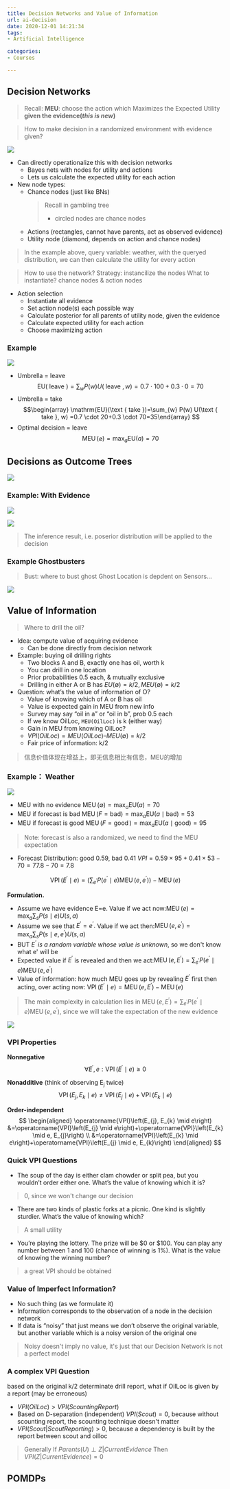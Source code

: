 ```yaml
---
title: Decision Networks and Value of Information
url: ai-decision
date: 2020-12-01 14:21:34
tags: 
- Artificial Intelligence

categories: 
- Courses

---
```



<!--more-->




## Decision Networks

> Recall: **MEU**: choose the action which Maximizes the Expected Utility **given the evidence(*this is new*)**

> How to make decision in a randomized environment with evidence given?

![](./img/12-01-14-25-40.png)

- Can directly operationalize this with decision networks
  - Bayes nets with nodes for utility and actions
  - Lets us calculate the expected utility for each action
- New node types:
  - Chance nodes (just like BNs)
    > Recall in gambling tree
    > - circled nodes are chance nodes
  - Actions (rectangles, cannot have parents, act as observed evidence)
  - Utility node (diamond, depends on action and chance nodes)
  
> In the example above, query variable: weather, with the queryed distribution, we can then calculate the utility for every action


> How to use the network?
> Strategy: instancilize the nodes
> What to instantiate? chance nodes & action nodes


- Action selection
  - Instantiate all evidence
  - Set action node(s) each possible way
  - Calculate posterior for all parents of utility node, given the evidence
  - Calculate expected utility for each action
  - Choose maximizing action

### Example
![](./img/12-01-14-32-43.png)
- Umbrella = leave
    $$
    \mathrm{EU}(\text { leave })=\sum_{w} P(w) U(\text { leave }, w)  =0.7 \cdot 100+0.3 \cdot 0=70
    $$
- Umbrella = take
    $$\begin{array} \mathrm{EU}(\text { take })=\sum_{w} P(w) U(\text { take }, w) =0.7 \cdot 20+0.3 \cdot 70=35\end{array}
    $$
- Optimal decision = leave
    $$
    \operatorname{MEU}(\varnothing)=\max _{a} \mathrm{EU}(a)=70
    $$

## Decisions as Outcome Trees

![](./img/12-01-14-42-23.png)

### Example: With Evidence

![](./img/12-01-14-43-47.png)

![](./img/12-01-14-43-55.png)

> The inference result, i.e. poserior distribution will be applied to the decision

### Example Ghostbusters

> Bust: where to bust ghost
> Ghost Location is depdent on Sensors...

![](./img/12-01-15-13-33.png)

## Value of Information
> Where to drill the oil?

- Idea: compute value of acquiring evidence 
  - Can be done directly from decision network
- Example: buying oil drilling rights
  - Two blocks A and B, exactly one has oil, worth k
  - You can drill in one location
  - Prior probabilities 0.5 each, & mutually exclusive
  - Drilling in either A or B has $EU(\emptyset) = k/2, MEU(\emptyset) = k/2$
- Question: what’s the value of information of O?
  - Value of knowing which of A or B has oil
  - Value is expected gain in MEU from new info
  - Survey may say “oil in a” or “oil in b”, prob 0.5 each 
  - If we know OilLoc, `MEU(OilLoc)` is k (either way)
  - Gain in MEU from knowing OilLoc?
  - $VPI(OilLoc) = MEU(OilLoc) – MEU(\emptyset) = k/2$
  - Fair price of information: k/2
> 信息价值体现在增益上，即无信息相比有信息，MEU的增加


### Example： Weather


![](./img/12-01-15-25-10.png)

- MEU with no evidence
  $\operatorname{MEU}(\emptyset)=\max _{a} \mathrm{EU}(a)=70$
- MEU if forecast is bad
  $\operatorname{MEU}(F=\mathrm{bad})=\max _{a} \mathrm{EU}(a \mid \mathrm{bad})=53$
- MEU if forecast is good
  $\operatorname{MEU}(F=\operatorname{good})=\max _{a} \mathrm{EU}(a \mid \mathrm{good})=95$
> Note: forecast is also a randomized, we need to find the MEU expectation
- Forecast Distribution: good 0.59, bad 0.41
  $VPI = 0.59 \times 95 + 0.41 \times 53 - 70 = 77.8 - 70 = 7.8$

$$
\operatorname{VPI}\left(E^{\prime} \mid e\right)=\left(\sum_{e^{\prime}} P\left(e^{\prime} \mid e\right) \operatorname{MEU}\left(e, e^{\prime}\right)\right)-\operatorname{MEU}(e)
$$

**Formulation.**

- Assume we have evidence E=e. Value if we act now:$\operatorname{MEU}(e)=\max _{a} \sum_{s} P(s \mid e) U(s, a)$
- Assume we see that $E^{\prime}=e^{\prime} .$ Value if we act then:$\operatorname{MEU}\left(e, e^{\prime}\right)=\max _{a} \sum_{s} P\left(s \mid e, e^{\prime}\right) U(s, a)$
- BUT _$E^{\prime}$ is a random variable whose value is unknown_, so we don't know what e' will be 
- Expected value if $E^{\prime}$ is revealed and then we act:$\operatorname{MEU}\left(e, E^{\prime}\right)=\sum_{e^{\prime}} P\left(e^{\prime} \mid e\right) \operatorname{MEU}\left(e, e^{\prime}\right)$
- Value of information: how much MEU goes up by revealing $E^{\prime}$ first then acting, over acting now: $\operatorname{VPI}\left(E^{\prime} \mid e\right)=\operatorname{MEU}\left(e, E^{\prime}\right)-\operatorname{MEU}(e)$

> The main complexity in calculation lies in $\operatorname{MEU}\left(e, E^{\prime}\right)=\sum_{e^{\prime}} P\left(e^{\prime} \mid e\right) \operatorname{MEU}\left(e, e^{\prime}\right)$, since we will take the expectation of the new evidence

![](./img/12-01-15-34-06.png)


### VPI Properties

**Nonnegative**
$$
\forall E^{\prime}, e: \operatorname{VPI}\left(E^{\prime} \mid e\right) \geq 0
$$

**Nonadditive** (think of observing $\mathrm{E}_{\mathrm{j}}$ twice)
$$
\operatorname{VPI}\left(E_{j}, E_{k} \mid e\right) \neq \operatorname{VPI}\left(E_{j} \mid e\right)+\operatorname{VPI}\left(E_{k} \mid e\right)
$$

**Order-independent**
$$
\begin{aligned}
\operatorname{VPI}\left(E_{j}, E_{k} \mid e\right) &=\operatorname{VPI}\left(E_{j} \mid e\right)+\operatorname{VPI}\left(E_{k} \mid e, E_{j}\right) \\
&=\operatorname{VPI}\left(E_{k} \mid e\right)+\operatorname{VPI}\left(E_{j} \mid e, E_{k}\right)
\end{aligned}
$$

### Quick VPI Questions
- The soup of the day is either clam chowder or split pea, but you wouldn’t order either one. What’s the value of knowing which it is?
> 0, since we won't change our decision

- There are two kinds of plastic forks at a picnic. One kind is slightly sturdier. What’s the value of knowing which?
> A small utility

- You’re playing the lottery. The prize will be $0 or $100. You can play any number between 1 and 100 (chance of winning is 1%). What is the value of knowing the winning number?
> a great VPI should be obtained

### Value of Imperfect Information?

- No such thing (as we formulate it)
- Information corresponds to the observation of a node in the decision network
- If data is “noisy” that just means we don’t observe the original variable, but another variable which is a noisy version of the original one

> Noisy doesn't imply no value, it's just that our Decision Network is not a perfect model

### A complex VPI Question

based on the original k/2 determinate drill report, what if OilLoc is given by a report (may be erroneous)

- $VPI(OilLoc) > VPI(ScountingReport)$
- Based on D-separation (independent)
  $VPI(Scout) = 0$, because without scounting report, the scounting technique doesn't matter
- $VPI(Scout|ScoutReporting) > 0$, because a dependency is built by the report between scout and oilloc

> Generally 
> If $Parents(U)\perp Z | CurrentEvidence$ Then $VPI( Z | CurrentEvidence) = 0$



## POMDPs

